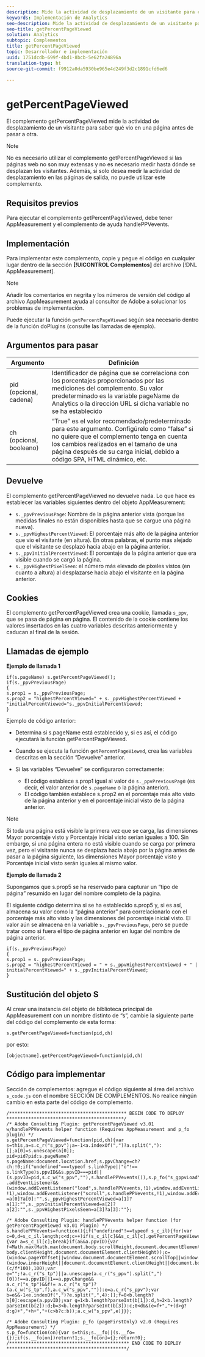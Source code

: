 ```yaml
---
description: Mide la actividad de desplazamiento de un visitante para comprobar cuánto ve de una página antes de pasar a otra. Este complemento permite determinar la cantidad promedio de contenido que ven los usuarios. De este modo puede optimizar la longitud y el diseño de las páginas en función del comportamiento de los usuarios.
keywords: Implementación de Analytics
seo-description: Mide la actividad de desplazamiento de un visitante para comprobar cuánto ve de una página antes de pasar a otra. Este complemento permite determinar la cantidad promedio de contenido que ven los usuarios. De este modo puede optimizar la longitud y el diseño de las páginas en función del comportamiento de los usuarios.
seo-title: getPercentPageViewed
solution: Analytics
subtopic: Complementos
title: getPercentPageViewed
topic: Desarrollador e implementación
uuid: 1751dcdb-699f-4bd1-8bcb-5e62fa24896a
translation-type: ht
source-git-commit: f9912a0da5930be965e4d249f3d2c1891cfd6ed6

---
```



# getPercentPageViewed

El complemento getPercentPageViewed mide la actividad de desplazamiento de un visitante para saber qué vio en una página antes de pasar a otra.

>[!NOTE]
>No es necesario utilizar el complemento getPercentPageViewed si las páginas web no son muy extensas y no es necesario medir hasta dónde se desplazan los visitantes. Además, si solo desea medir la actividad de desplazamiento en las páginas de salida, no puede utilizar este complemento.

## Requisitos previos

Para ejecutar el complemento getPercentPageViewed, debe tener AppMeasurement y el complemento de ayuda handlePPVevents.

## Implementación

Para implementar este complemento, copie y pegue el código en cualquier lugar dentro de la sección **[!UICONTROL Complementos]** del archivo [!DNL AppMeasurement].

>[!NOTE]
>Añadir los comentarios en negrita y los números de versión del código al archivo AppMeasurement ayuda al consultor de Adobe a solucionar los problemas de implementación.

Puede ejecutar la función `getPercentPageViewed` según sea necesario dentro de la función doPlugins (consulte las llamadas de ejemplo).

## Argumentos para pasar

| Argumento | Definición |
|---|---|
| pid (opcional, cadena) | Identificador de página que se correlaciona con los porcentajes proporcionados por las mediciones del complemento. Su valor predeterminado es la variable pageName de Analytics o la dirección URL si dicha variable no se ha establecido |
| ch (opcional, booleano) | “True” es el valor recomendado/predeterminado para este argumento. Configúrelo como “false” si no quiere que el complemento tenga en cuenta los cambios realizados en el tamaño de una página después de su carga inicial, debido a código SPA, HTML dinámico, etc. |

## Devuelve

El complemento getPercentPageViewed no devuelve nada. Lo que hace es establecer las variables siguientes dentro del objeto AppMeasurement:

* `s._ppvPreviousPage`: Nombre de la página anterior vista (porque las medidas finales no están disponibles hasta que se cargue una página nueva).
* `s._ppvHighestPercentViewed`: El porcentaje más alto de la página anterior que vio el visitante (en altura). En otras palabras, el punto más alejado que el visitante se desplazó hacia abajo en la página anterior.
* `s._ppvInitialPercentViewed`: El porcentaje de la página anterior que era visible cuando se cargó la página.
* `s._ppvHighestPixelSeen`: el número más elevado de píxeles vistos (en cuanto a altura) al desplazarse hacia abajo el visitante en la página anterior.

## Cookies

El complemento getPercentPageViewed crea una cookie, llamada `s_ppv`, que se pasa de página en página. El contenido de la cookie contiene los valores insertados en las cuatro variables descritas anteriormente y caducan al final de la sesión.

## Llamadas de ejemplo

**Ejemplo de llamada 1**

```
if(s.pageName) s.getPercentPageViewed();
if(s._ppvPreviousPage)
{
s.prop1 = s._ppvPreviousPage;
s.prop2 = "highestPercentViewed=" + s._ppvHighestPercentViewed + "initialPercentViewed="s._ppvInitialPercentViewed;
}  
```

Ejemplo de código anterior:
* Determina si s.pageName está establecido y, si es así, el código ejecutará la función getPercentPageViewed.
* Cuando se ejecuta la función `getPercentPageViewed`, crea las variables descritas en la sección “Devuelve” anterior.
* Si las variables “Devuelve” se configuraron correctamente:

   * El código establece s.prop1 igual al valor de `s._ppvPreviousPag`e (es decir, el valor anterior de `s.pageName` o la página anterior).
   * El código también establece s.prop2 en el porcentaje más alto visto de la página anterior y en el porcentaje inicial visto de la página anterior.

>[!NOTE]
>Si toda una página está visible la primera vez que se carga, las dimensiones Mayor porcentaje visto y Porcentaje inicial visto serían iguales a 100. Sin embargo, si una página entera no está visible cuando se carga por primera vez, pero el visitante nunca se desplaza hacia abajo por la página antes de pasar a la página siguiente, las dimensiones Mayor porcentaje visto y Porcentaje inicial visto serán iguales al mismo valor.

**Ejemplo de llamada 2**

Supongamos que s.prop5 se ha reservado para capturar un “tipo de página” resumido en lugar del nombre completo de la página.

El siguiente código determina si se ha establecido s.prop5 y, si es así, almacena su valor como la “página anterior” para correlacionarlo con el porcentaje más alto visto y las dimensiones del porcentaje inicial visto. El valor aún se almacena en la variable `s._ppvPreviousPage`, pero se puede tratar como si fuera el tipo de página anterior en lugar del nombre de página anterior.

```
if(s._ppvPreviousPage)
{
s.prop1 = s._ppvPreviousPage;
s.prop2 = "highestPercentViewed = " + s._ppvHighestPercentViewed + " | initialPercentViewed=" + s._ppvInitialPercentViewed;
}  
```

## Sustitución del objeto S

Al crear una instancia del objeto de biblioteca principal de AppMeasurement con un nombre distinto de “s”, cambie la siguiente parte del código del complemento de esta forma:

`s.getPercentPageViewed=function(pid,ch)`

por esto:

`[objectname].getPercentPageViewed=function(pid,ch)`

## Código para implementar

Sección de complementos: agregue el código siguiente al área del archivo `s_code.js` con el nombre SECCIÓN DE COMPLEMENTOS. No realice ningún cambio en esta parte del código de complemento.

```
/******************************************* BEGIN CODE TO DEPLOY *******************************************/ 
/* Adobe Consulting Plugin: getPercentPageViewed v3.01 w/handlePPVevents helper function (Requires AppMeasurement and p_fo plugin) */
s.getPercentPageViewed=function(pid,ch){var s=this,a=s.c_r("s_ppv");a=-1<a.indexOf(",")?a.split(","):[];a[0]=s.unescape(a[0]); 
pid=pid?pid:s.pageName?s.pageName:document.location.href;s.ppvChange=ch?ch:!0;if("undefined"===typeof s.linkType||"o"!==
s.linkType)s.ppvID&&s.ppvID===pid||(s.ppvID=pid,s.c_w("s_ppv",""),s.handlePPVevents()),s.p_fo("s_gppvLoad")&&window
.addEventListener&&(window.addEventListener("load",s.handlePPVevents,!1),window.addEventListener("click",s.handlePPVevents, !1),window.addEventListener("scroll",s.handlePPVevents,!1),window.addEventListener("resize",s.handlePPVevents,!1)),s._ppvPreviousPage
=a[0]?a[0]:"",s._ppvHighestPercentViewed=a[1]?a[1]:"",s._ppvInitialPercentViewed=a[2]?a[2]:"",s._ppvHighestPixelsSeen=a[3]?a[3]:""}; 

/* Adobe Consulting Plugin: handlePPVevents helper function (for getPercentPageViewed v3.01 Plugin) */ 
s.handlePPVevents=function(){if("undefined"!==typeof s_c_il){for(var c=0,d=s_c_il.length;c<d;c++)if(s_c_il[c]&&s_c_il[c].getPercentPageViewed){var a=s_c_il[c];break}if(a&&a.ppvID){var f=Math.max(Math.max(document.body.scrollHeight,document.documentElement.scrollHeight),Math.max(document.body.offsetHeight,document.documentElement.offsetHeight),Math.max(document.
body.clientHeight,document.documentElement.clientHeight));c=(window.pageYOffset||window.document.documentElement.scrollTop||window.document.body.scrollTop)+(window.innerHeight||document.documentElement.clientHeight||document.body.clientHeight);d=Math.min(Math.round
(c/f*100),100);var e="";!a.c_r("s_tp")||a.unescape(a.c_r("s_ppv").split(",")[0])!==a.ppvID||1==a.ppvChange&&
a.c_r("s_tp")&&f!= a.c_r("s_tp")?(a.c_w("s_tp",f),a.c_w("s_ppv","")):e=a.c_r("s_ppv");var b=e&&-1<e.indexOf(",")?e.split(",",4):[];f=0<b.length?b[0]:escape(a.ppvID);var g=1<b.length?parseInt(b[1]):d,h=2<b.length?parseInt(b[2]):d;b=3<b.length?parseInt(b[3]):c;0<d&&(e=f+","+(d>g?d:g)+","+h+","+(c>b?c:b));a.c_w("s_ppv",e)}}}; 

/* Adobe Consulting Plugin: p_fo (pageFirstOnly) v2.0 (Requires AppMeasurement) */ 
s.p_fo=function(on){var s=this;s.__fo||(s.__fo={});if(s.__fo[on])return!1;s.__fo[on]={};return!0}; 
/******************************************** END CODE TO DEPLOY ********************************************/
```
